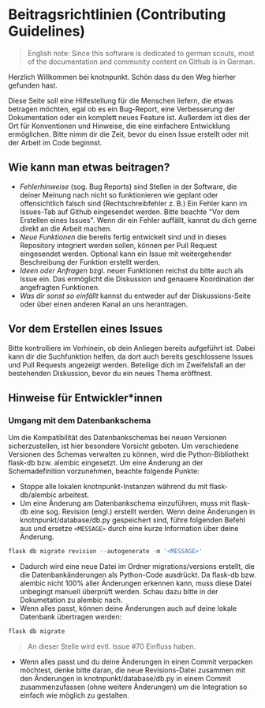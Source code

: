 # Beitragsrichtlinien (Contributing Guidelines)

> English note: Since this software is dedicated to german scouts, most of the documentation and community content on Github is in German.

Herzlich Willkommen bei knotnpunkt. Schön dass du den Weg hierher gefunden hast.

Diese Seite soll eine Hilfestellung für die Menschen liefern, die etwas betragen möchten, egal ob es ein Bug-Report, eine Verbesserung der Dokumentation oder ein komplett neues Feature ist. Außerdem ist dies der Ort für Konventionen und Hinweise, die eine einfachere Entwicklung ermöglichen. Bitte nimm dir die Zeit, bevor du einen Issue erstellt oder mit der Arbeit im Code beginnst.

## Wie kann man etwas beitragen?
+ *Fehlerhinweise* (sog. Bug Reports) sind Stellen in der Software, die deiner Meinung nach nicht so funktionieren wie geplant oder offensichtlich falsch sind (Rechtschreibfehler z. B.) Ein Fehler kann im Issues-Tab auf Github eingesendet werden. Bitte beachte "Vor dem Erstellen eines Issues". Wenn dir ein Fehler auffällt, kannst du dich gerne direkt an die Arbeit machen.
+ *Neue Funktionen* die bereits fertig entwickelt sind und in dieses Repository integriert werden sollen, können per Pull Request eingesendet werden. Optional kann ein Issue mit weitergehender Beschreibung der Funktion erstellt werden.
+ *Ideen oder Anfragen* bzgl. neuer Funktionen reichst du bitte auch als Issue ein. Das ermöglicht die Diskussion und genauere Koordination der angefragten Funktionen.
+ *Was dir sonst so einfällt* kannst du entweder auf der Diskussions-Seite oder über einen anderen Kanal an uns herantragen.

## Vor dem Erstellen eines Issues

Bitte kontrolliere im Vorhinein, ob dein Anliegen bereits aufgeführt ist. Dabei kann dir die Suchfunktion helfen, da dort auch bereits geschlossene Issues und Pull Requests angezeigt werden. Beteilige dich im Zweifelsfall an der bestehenden Diskussion, bevor du ein neues Thema eröffnest.

## Hinweise für Entwickler*innen

### Umgang mit dem Datenbankschema

Um die Kompatibilität des Datenbankschemas bei neuen Versionen sicherzustellen, ist hier besondere Vorsicht geboten. Um verschiedene Versionen des Schemas verwalten zu können, wird die Python-Bibliothekt flask-db bzw. alembic eingesetzt. Um eine Änderung an der Schemadefinition vorzunehmen, beachte folgende Punkte:

+ Stoppe alle lokalen knotnpunkt-Instanzen während du mit flask-db/alembic arbeitest.
+ Um eine Änderung am Datenbankschema einzuführen, muss mit flask-db eine sog. Revision (engl.) erstellt werden. Wenn deine Änderungen in knotnpunkt/database/db.py gespeichert sind, führe folgenden Befehl aus und ersetze `<MESSAGE>` durch eine kurze Information über deine Änderung.
```PowerShell
flask db migrate revision --autogenerate -m '<MESSAGE>'
```
+ Dadurch wird eine neue Datei im Ordner migrations/versions erstellt, die die Datenbankänderungen als Python-Code ausdrückt. Da flask-db bzw. alembic nicht 100% aller Änderungen erkennen kann, muss diese Datei unbegingt manuell überprüft werden. Schau dazu bitte in der Dokumetation zu alembic nach.
+ Wenn alles passt, können deine Änderungen auch auf deine lokale Datenbank übertragen werden:
```PowerShell
flask db migrate
```
> An dieser Stelle wird evtl. Issue #70 Einfluss haben.
+ Wenn alles passt und du deine Änderungen in einen Commit verpacken möchtest, denke bitte daran, die neue Revisions-Datei zusammen mit den Änderungen in knotnpunkt/database/db.py in einem Commit zusammenzufassen (ohne weitere Änderungen) um die Integration so einfach wie möglich zu gestalten.

